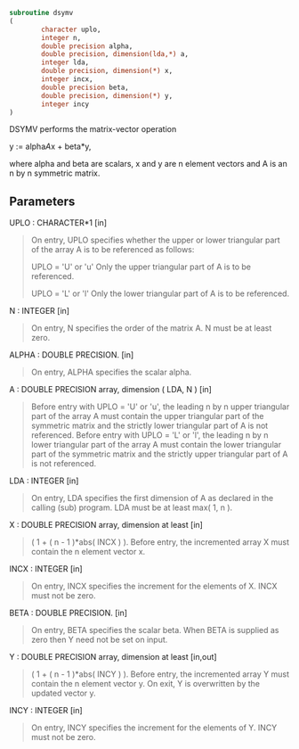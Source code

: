 ```fortran
subroutine dsymv
(
        character uplo,
        integer n,
        double precision alpha,
        double precision, dimension(lda,*) a,
        integer lda,
        double precision, dimension(*) x,
        integer incx,
        double precision beta,
        double precision, dimension(*) y,
        integer incy
)
```

DSYMV  performs the matrix-vector  operation

y := alpha*A*x + beta*y,

where alpha and beta are scalars, x and y are n element vectors and
A is an n by n symmetric matrix.

## Parameters
UPLO : CHARACTER*1 [in]
> On entry, UPLO specifies whether the upper or lower
> triangular part of the array A is to be referenced as
> follows:
> 
> UPLO = 'U' or 'u'   Only the upper triangular part of A
> is to be referenced.
> 
> UPLO = 'L' or 'l'   Only the lower triangular part of A
> is to be referenced.

N : INTEGER [in]
> On entry, N specifies the order of the matrix A.
> N must be at least zero.

ALPHA : DOUBLE PRECISION. [in]
> On entry, ALPHA specifies the scalar alpha.

A : DOUBLE PRECISION array, dimension ( LDA, N ) [in]
> Before entry with  UPLO = 'U' or 'u', the leading n by n
> upper triangular part of the array A must contain the upper
> triangular part of the symmetric matrix and the strictly
> lower triangular part of A is not referenced.
> Before entry with UPLO = 'L' or 'l', the leading n by n
> lower triangular part of the array A must contain the lower
> triangular part of the symmetric matrix and the strictly
> upper triangular part of A is not referenced.

LDA : INTEGER [in]
> On entry, LDA specifies the first dimension of A as declared
> in the calling (sub) program. LDA must be at least
> max( 1, n ).

X : DOUBLE PRECISION array, dimension at least [in]
> ( 1 + ( n - 1 )*abs( INCX ) ).
> Before entry, the incremented array X must contain the n
> element vector x.

INCX : INTEGER [in]
> On entry, INCX specifies the increment for the elements of
> X. INCX must not be zero.

BETA : DOUBLE PRECISION. [in]
> On entry, BETA specifies the scalar beta. When BETA is
> supplied as zero then Y need not be set on input.

Y : DOUBLE PRECISION array, dimension at least [in,out]
> ( 1 + ( n - 1 )*abs( INCY ) ).
> Before entry, the incremented array Y must contain the n
> element vector y. On exit, Y is overwritten by the updated
> vector y.

INCY : INTEGER [in]
> On entry, INCY specifies the increment for the elements of
> Y. INCY must not be zero.
